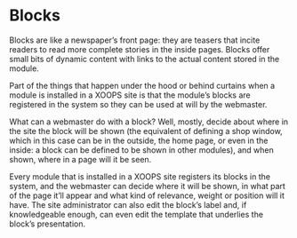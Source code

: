 # Blocks

Blocks are like a newspaper’s front page: they are teasers that incite readers to read more complete stories in the inside pages. Blocks offer small bits of dynamic content with links to the actual content stored in the module.

Part of the things that happen under the hood or behind curtains when a module is installed in a XOOPS site is that the module’s blocks are registered in the system so they can be used at will by the webmaster.

What can a webmaster do with a block? Well, mostly, decide about where in the site the block will be shown \(the equivalent of defining a shop window, which in this case can be in the outside, the home page, or even in the inside: a block can be defined to be shown in other modules\), and when shown, where in a page will it be seen.

Every module that is installed in a XOOPS site registers its blocks in the system, and the webmaster can decide where it will be shown, in what part of the page it’ll appear and what kind of relevance, weight or position will it have. The site administrator can also edit the block’s label and, if knowledgeable enough, can even edit the template that underlies the block’s presentation.


